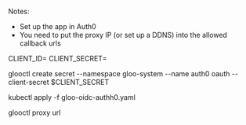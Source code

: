 

Notes: 

* Set up the app in Auth0
* You need to put the proxy IP (or set up a DDNS) into the allowed callback urls


CLIENT_ID=<foo bar>
CLIENT_SECRET=<foo bar>

glooctl create secret --namespace gloo-system --name auth0 oauth --client-secret $CLIENT_SECRET

kubectl apply -f gloo-oidc-authh0.yaml

glooctl proxy url